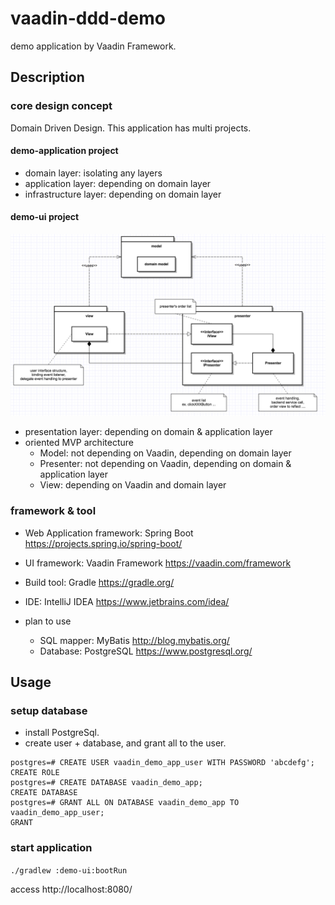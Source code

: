 # vaadin-ddd-demo

demo application by Vaadin Framework.  

## Description

### core design concept

Domain Driven Design.
This application has multi projects.

#### demo-application project

* domain layer: isolating any layers
* application layer: depending on domain layer
* infrastructure layer: depending on domain layer

#### demo-ui project

![mvp-concept](./mvp-concept.png)

* presentation layer: depending on domain & application layer
* oriented MVP architecture
  * Model: not depending on Vaadin, depending on domain layer
  * Presenter: not depending on Vaadin, depending on domain & application layer
  * View: depending on Vaadin and domain layer

### framework & tool

* Web Application framework: Spring Boot https://projects.spring.io/spring-boot/ 
* UI framework: Vaadin Framework https://vaadin.com/framework

* Build tool: Gradle https://gradle.org/
* IDE: IntelliJ IDEA https://www.jetbrains.com/idea/

* plan to use
  * SQL mapper: MyBatis http://blog.mybatis.org/
  * Database: PostgreSQL https://www.postgresql.org/

## Usage

### setup database

* install PostgreSql.
* create user + database, and grant all to the user. 

```
postgres=# CREATE USER vaadin_demo_app_user WITH PASSWORD 'abcdefg';
CREATE ROLE
postgres=# CREATE DATABASE vaadin_demo_app;
CREATE DATABASE
postgres=# GRANT ALL ON DATABASE vaadin_demo_app TO vaadin_demo_app_user;
GRANT
```

### start application

`./gradlew :demo-ui:bootRun`

access http://localhost:8080/
